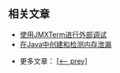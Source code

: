 ## 相关文章

+ [使用JMXTerm进行外部调试](https://tu-yucheng.github.io/java/2023/07/04/java-jmxterm-external-debugging.html)
+ [在Java中创建和检测内存泄漏](https://tu-yucheng.github.io/java/2023/07/04/java-create-detect-memory-leaks.html)

- 更多文章： [[<-- prev]](../java-perf-1/README.md)